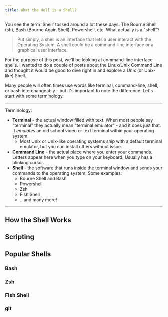 ```yaml
---
title: What the Hell is a Shell?
---
```


You see the term 'Shell' tossed around a lot these days. The Bourne Shell (sh),
Bash (Bourne Again Shell), Powershell, etc. What actually is a "shell"?

> Put simply, a shell is an interface that lets a user interact with the Operating
System. A shell could be a command-line interface or a graphical user interface.

For the purpose of this post, we'll be looking at command-line interface shells.
I wanted to do a couple of posts about the Linux/Unix Command Line and thought
it would be good to dive right in and explore a Unix (or Unix-like) Shell.

Many people will often times use words like terminal, command-line, shell, or
bash interchangeably - but it's important to note the difference. Let's start
with some terminology.

---
Terminology:

* **Terminal** - the actual window filled with text. When most people say "terminal"
they actually mean "terminal emulator" - and it does just that. It *emulates* an
old school video or text terminal within your operating system.
  * Most Unix or Unix-like operating systems ship with a default terminal
  emulator, but you can install others without issue.
* **Command Line** - the actual place where you enter your commands. Letters appear
here when you type on your keyboard. Usually has a blinking cursor.
* **Shell** - the software that runs inside the terminal window and sends your
commands to the operating system. Some examples:
  * Bourne Shell and Bash
  * Powershell
  * Zsh
  * Fish Shell
  * ...and many more!
---

## How the Shell Works

## Scripting

## Popular Shells
### Bash
### Zsh
### Fish Shell
### git
